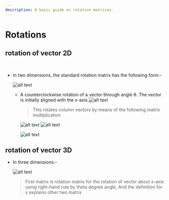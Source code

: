 ```yaml
---
description: A basic guide on rotation matrices.
---
```


# Rotations



## rotation of vector 2D

[    
](https://gajena.gitbook.io/aerial-robotics/temp/launch-files)

* In two dimensions, the standard rotation matrix has the following form:-

  ​![alt text](https://wikimedia.org/api/rest_v1/media/math/render/svg/0166e674df67cf24314537211848adec91813945)​

  * A counterclockwise rotation of a vector through angle θ. The vector is initially aligned with the x-axis.![alt text](https://upload.wikimedia.org/wikipedia/commons/thumb/d/d5/Counterclockwise_rotation.png/220px-Counterclockwise_rotation.png)​

    > This rotates column vectors by means of the following matrix multiplication

    ​![alt text](https://wikimedia.org/api/rest_v1/media/math/render/svg/657b520ec337f95a996bc9e77f07401778d272af) ![alt text](https://wikimedia.org/api/rest_v1/media/math/render/svg/ddafa97cf937c752708b51b3ba65d9e4e797e6c5)​

    ​![alt text](https://wikimedia.org/api/rest_v1/media/math/render/svg/50622f9a4a7ba2961f5df5f7e0882983cf2f1d2f)​

## rotation of vector 3D

* In three dimensions:-

  ​![alt text](https://wikimedia.org/api/rest_v1/media/math/render/svg/a6821937d5031de282a190f75312353c970aa2df)​

  > First matrix is rotation matrix for the rotation of vector about x-axis using right-hand rule by theta degree angle, And the definition for x explains other two matrix

